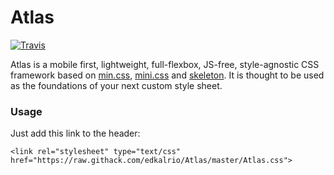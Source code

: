 # Atlas

[![Travis](https://img.shields.io/travis/edkalrio/Atlas.svg?label=CSS)](https://travis-ci.org/edkalrio/Atlas)

<object data="xields.svg"
	type="image/svg+xml" >
</object>

Atlas is a mobile first, lightweight, full-flexbox, JS-free, style-agnostic CSS framework based on [min.css](https://github.com/owenversteeg/min), [mini.css](https://github.com/Chalarangelo/mini.css) and [skeleton](https://github.com/dhg/Skeleton). It is thought to be used as the foundations of your next custom style sheet.

### Usage
Just add this link to the header:

	<link rel="stylesheet" type="text/css" href="https://raw.githack.com/edkalrio/Atlas/master/Atlas.css">
